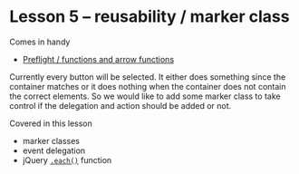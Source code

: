 # Lesson 5 – reusability / marker class

Comes in handy
- [Preflight / functions and arrow functions](https://github.com/mulithemuli/jquery-tutorial#functions-and-arrow-functions)

Currently every button will be selected. It either does something since the container matches or it does nothing when the container does not contain the correct elements. So we would like to add some marker class to take control if the delegation and action should be added or not.

Covered in this lesson
- marker classes
- event delegation
- jQuery [`.each()`](https://api.jquery.com/each/) function
